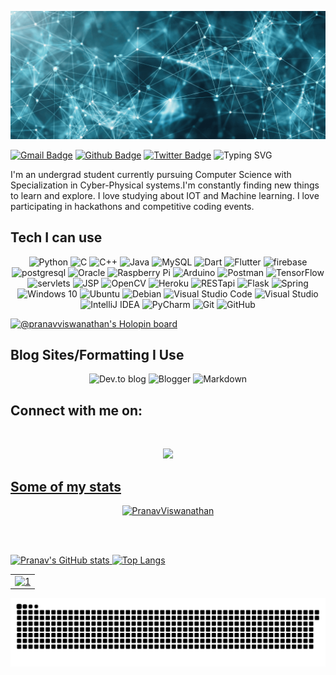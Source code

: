 ![Copy of Pranav Viswanathan](https://github.com/PranavViswanathan/PranavViswanathan/blob/master/Copy%20of%20Pranav%20Viswanathan.gif)



[![Gmail Badge](https://img.shields.io/badge/-pranav.viswanathan11@gmail.com-c14438?style=flat&logo=Gmail&logoColor=white&link=mailto:pranav.viswanathan11@gmail.com)](mailto:pranav.viswanathan11@gmail.com) [![Github Badge](https://img.shields.io/badge/-PranavViswanathan-grey?style=flat&logo=github&logoColor=white&link=https://github.com/PranavViswanathan/)](https://www.github.com/PranavViswanathan/) [![Twitter Badge](https://img.shields.io/badge/-@crazycoder21-00acee?style=flat&logo=twitter&logoColor=white&link=https://twitter.com/@crazycoder21/)](https://www.twitter.com/@crazycoder21/)
![Typing SVG](https://readme-typing-svg.herokuapp.com?color=18A4F7&size=40&width=900&height=100&lines=Welcome+to+my+page!)
<p align='left'>I'm an undergrad student currently pursuing Computer Science with Specialization in Cyber-Physical systems.I'm constantly finding new things to learn and explore. I love studying about IOT and Machine learning. I love participating in hackathons and competitive coding events.</p>

## Tech I can use

<p align="center">
<img alt="Python" src="https://img.shields.io/badge/python-%2314354C.svg?style=for-the-badge&logo=python&logoColor=white"/>
<img alt="C" src="https://img.shields.io/badge/c-%2300599C.svg?style=for-the-badge&logo=c&logoColor=white"/>
<img alt="C++" src="https://img.shields.io/badge/c++-%2300599C.svg?style=for-the-badge&logo=c%2B%2B&ogoColor=white"/>
<img alt="Java" src="https://img.shields.io/badge/java-%23ED8B00.svg?style=for-the-badge&logo=java&logoColor=white"/>
 <img alt="MySQL" src="https://img.shields.io/badge/mysql-%2300f.svg?style=for-the-badge&logo=mysql&logoColor=white"/>
 <img src="https://img.shields.io/badge/Dart-0175C2?style=for-the-badge&logo=dart&logoColor=white" alt="Dart"/>
 <img src="https://img.shields.io/badge/Flutter-02569B?style=for-the-badge&logo=flutter&logoColor=white" alt="Flutter"/>
 <img src="https://img.shields.io/badge/firebase-ffca28?style=for-the-badge&logo=firebase&logoColor=black" alt="firebase">
 <img alt="postgresql" src="https://img.shields.io/badge/postgresql-%2300f.svg?style=for-the-badge&logo=postgresql&logoColor=white"/>
  <img alt="Oracle" src ="https://img.shields.io/badge/oracle-%23F00000.svg?style=for-the-badge&logo=oracle&logoColor=white" />
<img alt="Raspberry Pi" src="https://img.shields.io/badge/-RaspberryPi-C51A4A?style=for-the-badge&logo=Raspberry-Pi"/>
  <img alt="Arduino" src="https://img.shields.io/badge/-Arduino-00979D?style=for-the-badge&logo=Arduino&logoColor=white"/>
 <img alt="Postman" src="https://img.shields.io/badge/Postman-FF6C37?style=for-the-badge&logo=Postman&logoColor=white" />
<img alt="TensorFlow" src="https://img.shields.io/badge/TensorFlow-%23FF6F00.svg?style=for-the-badge&logo=TensorFlow&logoColor=white" />
  <img alt="servlets" src="https://img.shields.io/badge/servlets-%2314354C.svg?style=for-the-badge&logo=servlets&logoColor=white"/>
 <img alt="JSP" src="https://img.shields.io/badge/jsp-%2314354C.svg?style=for-the-badge&logo=jsp&logoColor=white"/>
 <img alt="OpenCV" src="https://img.shields.io/badge/opencv-%23white.svg?style=for-the-badge&logo=opencv&logoColor=white"/>
 <img alt="Heroku" src="https://img.shields.io/badge/Heroku-430098?style=for-the-badge&logo=heroku&logoColor=white"/>
 <img alt="RESTapi" src="https://img.shields.io/badge/RESTapi-430098?style=for-the-badge&logo=RESTapi&logoColor=white"/>
  <img alt="Flask" src="https://img.shields.io/badge/Flask-000000?style=for-the-badge&logo=flask&logoColor=white"/>
 <img alt="Spring" src="https://img.shields.io/badge/Spring-6DB33F?style=for-the-badge&logo=spring&logoColor=white"/>
  <img alt="Windows 10" src="https://img.shields.io/badge/Windows-0078D6?style=for-the-badge&logo=windows&logoColor=white" />
  <img alt="Ubuntu" src="https://img.shields.io/badge/Ubuntu-E95420?style=for-the-badge&logo=ubuntu&logoColor=white" />
  <img alt="Debian" src="https://img.shields.io/badge/Debian-D70A53?style=for-the-badge&logo=debian&logoColor=white" />
  <img alt="Visual Studio Code" src="https://img.shields.io/badge/VisualStudioCode-0078d7.svg?style=for-the-badge&logo=visual-studio-code&logoColor=white"/>
  <img alt="Visual Studio" src="https://img.shields.io/badge/VisualStudio-5C2D91.svg?style=for-the-badge&logo=visual-studio&logoColor=white"/>
  <img alt="IntelliJ IDEA" src="https://img.shields.io/badge/IntelliJIDEA-000000.svg?style=for-the-badge&logo=intellij-idea&logoColor=white"/>
  <img alt="PyCharm" src="https://img.shields.io/badge/pycharm-143?style=for-the-badge&logo=pycharm&logoColor=black&color=black&labelColor=green"/>
 <img alt="Git" src="https://img.shields.io/badge/git-%23F05033.svg?style=for-the-badge&logo=git&logoColor=white"/>
  <img alt="GitHub" src="https://img.shields.io/badge/github-%23121011.svg?style=for-the-badge&logo=github&logoColor=white"/>

</p>

 [![@pranavviswanathan's Holopin board](https://holopin.me/pranavviswanathan)](https://holopin.io/@pranavviswanathan)
 
 
## Blog Sites/Formatting I Use

<p align="center">
   <img alt="Dev.to blog" src="https://img.shields.io/badge/dev.to-0A0A0A?style=for-the-badge&logo=dev.to&logoColor=white" >
  <img alt="Blogger" src="https://img.shields.io/badge/Blogger-FF5722?style=for-the-badge&logo=blogger&logoColor=white" >
 <img alt="Markdown" src="https://img.shields.io/badge/markdown-%23000000.svg?style=for-the-badge&logo=markdown&logoColor=white"/>
</p>

## Connect with me on: 

<br>
<p align="center">
<a href="https://www.linkedin.com/in/pranav-viswanathan-7976711b7/" target="_blank"><img src="https://img.icons8.com/fluent/48/000000/linkedin.png"/>
 </p>
 
 

 
 
## Some of my stats
<p align=center> <img src=https://komarev.com/ghpvc/?username=PranavViswanathan alt=PranavViswanathan /> </p>

<br><br>

![Pranav's GitHub stats](https://github-readme-stats.vercel.app/api?username=PranavViswanathan&count_private=true&theme=radical&show_icons=true)
![Top Langs](https://github-readme-stats.vercel.app/api/top-langs/?username=PranavViswanathan&theme=blue-green)
<table>
  <tr>
   <center> <td><img src="https://github-profile-summary-cards.vercel.app/api/cards/profile-details?username=PranavViswanathan&theme=solarized_dark"  display=block width=100% height=auto alt="1"></td></center>
   </tr>
  
</table>

![snake](https://github.com/PranavViswanathan/PranavViswanathan/blob/output/github-contribution-grid-snake.svg)
